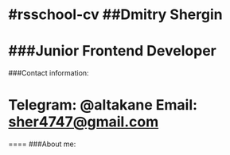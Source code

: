 #rsschool-cv
##Dmitry Shergin
====
###Junior Frontend Developer
====
###Contact information:

Telegram: @altakane
Email: sher4747@gmail.com
====
====
###About me:
